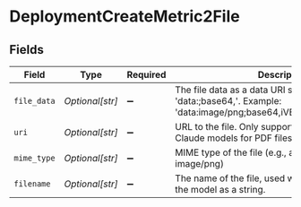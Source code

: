 # DeploymentCreateMetric2File


## Fields

| Field                                                                                                                                                   | Type                                                                                                                                                    | Required                                                                                                                                                | Description                                                                                                                                             |
| ------------------------------------------------------------------------------------------------------------------------------------------------------- | ------------------------------------------------------------------------------------------------------------------------------------------------------- | ------------------------------------------------------------------------------------------------------------------------------------------------------- | ------------------------------------------------------------------------------------------------------------------------------------------------------- |
| `file_data`                                                                                                                                             | *Optional[str]*                                                                                                                                         | :heavy_minus_sign:                                                                                                                                      | The file data as a data URI string in the format 'data:<mime-type>;base64,<base64-encoded-data>'. Example: 'data:image/png;base64,iVBORw0KGgoAAAANS...' |
| `uri`                                                                                                                                                   | *Optional[str]*                                                                                                                                         | :heavy_minus_sign:                                                                                                                                      | URL to the file. Only supported by Anthropic Claude models for PDF files.                                                                               |
| `mime_type`                                                                                                                                             | *Optional[str]*                                                                                                                                         | :heavy_minus_sign:                                                                                                                                      | MIME type of the file (e.g., application/pdf, image/png)                                                                                                |
| `filename`                                                                                                                                              | *Optional[str]*                                                                                                                                         | :heavy_minus_sign:                                                                                                                                      | The name of the file, used when passing the file to the model as a string.                                                                              |